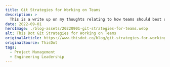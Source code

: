 ```yaml
---
title: Git Strategies for Working on Teams
description: >
  This is a write up on my thoughts relating to how teams should best utilize git for their needs to have an effective collaborative work environment.
date: 2022-09-01
heroImage: ./blog-assets/20220901-git-strategies-for-teams.webp
alt: This Dot Git Strategies for Working on Teams
originalArticle: https://www.thisdot.co/blog/git-strategies-for-working-on-teams
originalSource: ThisDot
tags:
  - Project Management
  - Engineering Leadership
---
```


